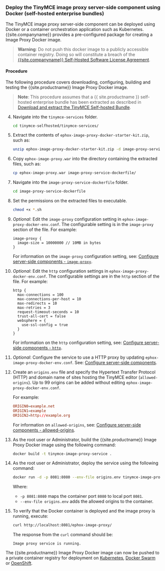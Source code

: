 ### Deploy the TinyMCE image proxy server-side component using Docker (self-hosted enterprise bundles)

The TinyMCE image proxy server-side component can be deployed using Docker or a container orchestration application such as Kubernetes. {{site.companyname}} provides a pre-configured package for creating a Image Proxy Docker image.

> **Warning**: Do not push this docker image to a publicly accessible container registry. Doing so will constitute a breach of the [{{site.companyname}} Self-Hosted Software License Agreement](https://about.tiny.cloud/legal/tiny-self-hosted-software-license-agreement-enterprise/).

#### Procedure

The following procedure covers downloading, configuring, building and testing the {{site.productname}} Image Proxy Docker image.

> **Note**: This procedure assumes that a {{ site.productname }} self-hosted enterprise bundle has been extracted as described in [Download and extract the TinyMCE Self-hosted Bundle](#downloadandextractthetinymceself-hostedbundle).

4. Navigate into the `tinymce-services` folder.

    ```sh
    cd tinymce-selfhosted/tinymce-services/
    ```

5. Extract the contents of `ephox-image-proxy-docker-starter-kit.zip`, such as:

    ```sh
    unzip ephox-image-proxy-docker-starter-kit.zip -d image-proxy-service-dockerfile
    ```

6. Copy `ephox-image-proxy.war` into the directory containing the extracted files, such as:

    ```sh
    cp ephox-image-proxy.war image-proxy-service-dockerfile/
    ```

4. Navigate into the `image-proxy-service-dockerfile` folder.

    ```sh
    cd image-proxy-service-dockerfile
    ```
5. Set the permissions on the extracted files to executable.

    ```sh
    chmod +x *.sh
    ```
6. _Optional_: Edit the `image-proxy` configuration setting in `ephox-image-proxy-docker-env.conf`. The configurable setting is in the `image-proxy` section of the file. For example:

    ```
    image-proxy {
      image-size = 10000000 // 10MB in bytes
    }
    ```
    For information on the `image-proxy` configuration setting, see: [Configure server-side components - `image-proxy`]({{site.baseurl}}/enterprise/server/configure/#image-proxyoptional).
1. _Optional_: Edit the `http` configuration settings in `ephox-image-proxy-docker-env.conf`. The configurable settings are in the `http` section of the file. For example:

    ```
    http {
      max-connections = 100
      max-connections-per-host = 10
      max-redirects = 10
      max-retries = 3
      request-timeout-seconds = 10
      trust-all-cert = false
      websphere = {
        use-ssl-config = true
      }
    }
    ```
    For information on the `http` configuration setting, see: [Configure server-side components - `http`]({{site.baseurl}}/enterprise/server/configure/#httpoptional).
1. _Optional_: Configure the service to use a HTTP proxy by updating `ephox-image-proxy-docker-env.conf`. See:
[Configure server-side components]({{site.baseurl}}/enterprise/server/configure/).
7. Create an `origins.env` file and specify the Hypertext Transfer Protocol (HTTP) and domain name of sites hosting the TinyMCE editor (`allowed-origins`). Up to 99 origins can be added without editing `ephox-image-proxy-docker-env.conf`.

    For example:

    ```conf
    ORIGIN0=example.net
    ORIGIN1=example
    ORIGIN2=http://example.org
    ```
    For information on `allowed-origins`, see: [Configure server-side components - allowed-origins]({{site.baseurl}}/enterprise/server/configure/#allowed-originsrequired).
8. As the root user or Administrator, build the {{site.productname}} Image Proxy Docker image using the following command:

    ```sh
    docker build -t tinymce-image-proxy-service .
    ```
9. As the root user or Administrator, deploy the service using the following command:

    ```sh
    docker run -d -p 8081:8080 --env-file origins.env tinymce-image-proxy-service
    ```
    Where:
    * `-p 8081:8080` maps the container port `8080` to local port `8081`.
    * `--env-file origins.env` adds the allowed origins to the container.
10. To verify that the Docker container is deployed and the image proxy is running, execute:

    ```sh
    curl http://localhost:8081/ephox-image-proxy/
    ```
    The response from the `curl` command should be:
    ```
    Image proxy service is running.
    ```

The {{site.productname}} Image Proxy Docker image can now be pushed to a private container registry for deployment on [Kubernetes](https://kubernetes.io/), [Docker Swarm](https://docs.docker.com/engine/swarm/) or [OpenShift](https://www.openshift.com/).